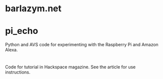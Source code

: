 # barlazym.net
#
# pi_echo
Python and AVS code for experimenting with the Raspberry Pi and Amazon Alexa.
#
Code for tutorial in Hackspace magazine. See the article for use instructions.
#

